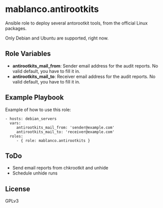 # mablanco.antirootkits

Ansible role to deploy several antorootkit tools, from the official Linux packages.

Only Debian and Ubuntu are supported, right now.

## Role Variables

-   **antirootkits_mail_from**: Sender email address for the audit reports. No valid default, you have to fill it in.
-   **antirootkits_mail_to**: Receiver email address for the audit reports. No valid default, you have to fill it in.

## Example Playbook

Example of how to use this role:

```
- hosts: debian_servers
  vars:
     antirootkits_mail_from: 'sender@example.com'
     antirootkits_mail_to: 'receiver@example.com'
  roles:
     - { role: mablanco.antirootkits }
```

## ToDo

-   Send email reports from chkrootkit and unhide
-   Schedule unhide runs

## License

GPLv3

